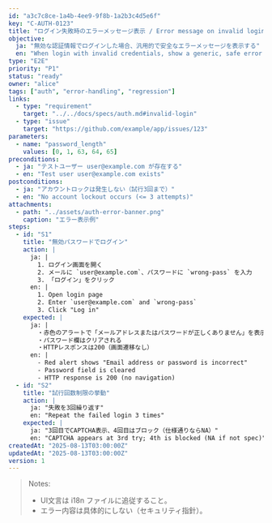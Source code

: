 ```yaml
---
id: "a3c7c8ce-1a4b-4ee9-9f8b-1a2b3c4d5e6f"
key: "C-AUTH-0123"
title: "ログイン失敗時のエラーメッセージ表示 / Error message on invalid login"
objective:
  ja: "無効な認証情報でログインした場合、汎用的で安全なエラーメッセージを表示する"
  en: "When login with invalid credentials, show a generic, safe error message"
type: "E2E"
priority: "P1"
status: "ready"
owner: "alice"
tags: ["auth", "error-handling", "regression"]
links:
  - type: "requirement"
    target: "../../docs/specs/auth.md#invalid-login"
  - type: "issue"
    target: "https://github.com/example/app/issues/123"
parameters:
  - name: "password_length"
    values: [0, 1, 63, 64, 65]
preconditions:
  - ja: "テストユーザー user@example.com が存在する"
  - en: "Test user user@example.com exists"
postconditions:
  - ja: "アカウントロックは発生しない（試行3回まで）"
  - en: "No account lockout occurs (<= 3 attempts)"
attachments:
  - path: "../assets/auth-error-banner.png"
    caption: "エラー表示例"
steps:
  - id: "S1"
    title: "無効パスワードでログイン"
    action: |
      ja: |
        1. ログイン画面を開く
        2. メールに `user@example.com`、パスワードに `wrong-pass` を入力
        3. 「ログイン」をクリック
      en: |
        1. Open login page
        2. Enter `user@example.com` and `wrong-pass`
        3. Click "Log in"
    expected: |
      ja: |
        ・赤色のアラートで「メールアドレスまたはパスワードが正しくありません」を表示
        ・パスワード欄はクリアされる
        ・HTTPレスポンスは200（画面遷移なし）
      en: |
        - Red alert shows "Email address or password is incorrect"
        - Password field is cleared
        - HTTP response is 200 (no navigation)
  - id: "S2"
    title: "試行回数制限の挙動"
    action: |
      ja: "失敗を3回繰り返す"
      en: "Repeat the failed login 3 times"
    expected: |
      ja: "3回目でCAPTCHA表示、4回目はブロック（仕様通りならNA）"
      en: "CAPTCHA appears at 3rd try; 4th is blocked (NA if not spec)"
createdAt: "2025-08-13T03:00:00Z"
updatedAt: "2025-08-13T03:00:00Z"
version: 1
---
```


> Notes:
> - UI文言は i18n ファイルに追従すること。
> - エラー内容は具体的にしない（セキュリティ指針）。
